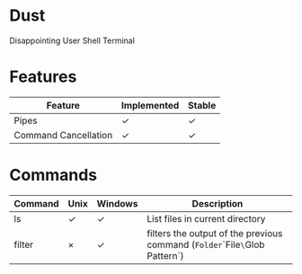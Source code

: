 # Dust
Disappointing User Shell Terminal

# Features

| Feature   | Implemented | Stable |
|-----------|-----------|--------|
|  Pipes    |     ✓     |    ✓  |
| Command Cancellation |    ✓      |    ✓   |

# Commands

| Command | Unix | Windows| Description |
|---------|------|--------|-------------|
| ls      |  ✓   |   ✓   | List files in current directory |
| filter  |  ×   |   ✓    | filters the output of the previous command (`Folder`\`File`\`Glob Pattern`) |